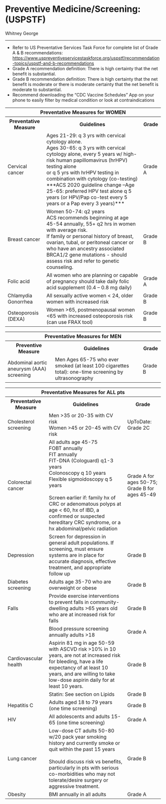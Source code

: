 # Preventive Medicine/Screening: (USPSTF) 

Whitney George

---

-	Refer to US Preventative Services Task Force for complete list of Grade A & B recommendations: https://www.uspreventiveservicestaskforce.org/uspstf/recommendation-topics/uspstf-and-b-recommendations
-	Grade A recommendation definition: There is high certainty that the net benefit is substantial.
-	Grade B recommendation definition: There is high certainty that the net benefit is moderate or there is moderate certainty that the net benefit is moderate to substantial.
-	Recommend downloading the “CDC Vaccine Schedules” App on your phone to easily filter by medical condition or look at contraindications

<table>
 <tr><th colspan='3'>Preventative Measures for WOMEN</th></tr>
 <tr>
    <th>Preventative Measure</th>
    <th>Guidelines</th>
    <th>Grade</th>
  </tr>
  <tr>
    <td>Cervical cancer</td>
    <td>Ages 21-29: q 3 yrs with cervical cytology alone.<br>Ages 30-65: q 3 yrs with cervical cytology alone, every 5 years w/ high-risk human papillomavirus (hrHPV) testing alone<br>or q 5 yrs with hrHPV testing in<br>combination with cytology (co-testing)<br>***ACS 2020 guideline change –Age 25-65:  preferred HPV test alone q 5 years (or HPV/Pap co-test every 5 years or a Pap every 3 years)***</td>
    <td>Grade A</td>
  </tr>
  <tr>
    <td>Breast cancer</td>
    <td>Women 50-74:  q2 years<br>ACS recommends beginning at age 45-54 annually, 55+ q2 hrs in women with average risk. <br>If family or personal history of breast, ovarian, tubal, or peritoneal cancer or who have an ancestry associated BRCA1/2 gene mutations - should assess risk and refer to genetic counseling.</td>
    <td>Grade B</td>
  </tr>
  <tr>
    <td>Folic acid</td>
    <td>All women who are planning or capable of pregnancy should take daily folic acid supplement (0.4 – 0.8 mg daily)</td>
    <td>Grade A</td>
  </tr>
  <tr>
    <td>Chlamydia Gonorrhea</td>
    <td>All sexually active women < 24, older women with increased risk</td>
    <td>Grade B</td>
  </tr>
  <tr>
    <td>Osteoporosis (DEXA)</td>
    <td>Women >65, postmenopausal women <65 with increased osteoporosis risk (can use FRAX tool)</td>
    <td>Grade B</td>
  </tr>
</table>

<table>
  <tr><th colspan='3'>Preventative Measures for MEN</th></tr><tr>
    <th>Preventive Measure</th>
    <th>Guidelines</th>
    <th>Grade</th>
  </tr>
  <tr>
    <td>Abdominal aortic aneurysm (AAA) screening</td>
    <td>Men Ages 65-75 who ever smoked (at least 100 cigarettes total): one-time screening by ultrasonography</td>
    <td>Grade B</td>
  </tr>
</table>

<table>
 <tr><th colspan='3'>Preventative Measures for ALL pts</th></tr> <tr>
    <th>Preventative Measure</th>
    <th>Guidelines</th>
    <th>Grade</th>
  </tr>
  <tr>
    <td>Cholesterol screening</td>
    <td>Men &gt;35 or 20-35 with CV risk<br>Women &gt;45 or 20-45 with CV risk</td>
    <td>UpToDate: Grade 2C</td>
  </tr>
  <tr>
    <td>Colorectal cancer</td>
    <td>All adults age 45-75<br>FOBT annually<br>FIT annually<br>FIT-DNA (Cologuard) q1-3 years<br>Colonoscopy q 10 years<br>Flexible sigmoidoscopy q 5 years<br><br>Screen earlier if: family hx of CRC or adenomatous polyps at age &lt; 60, hx of IBD, a confirmed or suspected hereditary CRC syndrome, or a hx abdominal/pelvic radiation</td>
    <td>Grade A for ages 50-75; Grade B for ages 45-49</td>
  </tr>
  <tr>
    <td>Depression</td>
    <td>Screen for depression in general adult populations. If screening, must ensure systems are in place for accurate diagnosis, effective treatment, and appropriate follow up</td>
    <td>Grade B</td>
  </tr>
  <tr>
    <td>Diabetes screening</td>
    <td>Adults age 35-70 who are overweight or obese</td>
    <td>Grade B</td>
  </tr>
  <tr>
    <td>Falls</td>
    <td>Provide exercise interventions to prevent falls in community-dwelling adults &gt;65 years old who are at increased risk for falls</td>
    <td>Grade B</td>
  </tr>
  <tr>
    <td rowspan='3'>Cardiovascular health</td>
    <td>Blood pressure screening annually adults &gt;18</td>
    <td>Grade A</td>
  </tr>
  <tr>
    <td>Aspirin 81 mg in age 50-59 with ASCVD risk &gt;10% in 10 years, are not at increased risk for bleeding, have a life expectancy of at least 10 years, and are willing to take low-dose aspirin daily for at least 10 years.</td>
    <td>Grade B</td>
  </tr>
  <tr>
    <td>Statin: See section on Lipids</td>
    <td>Grade B</td>
  </tr>
  <tr>
    <td>Hepatitis C</td>
    <td>Adults aged 18 to 79 years (one time screening)</td>
    <td>Grade B</td>
  </tr>
  <tr>
    <td>HIV</td>
    <td>All adolescents and adults 15-65 (one time screening)</td>
    <td>Grade A</td>
  </tr>
  <tr>
    <td>Lung cancer</td>
    <td>Low-dose CT adults 50-80 w/20 pack year smoking history and currently smoke or quit within the past 15 years<br><br>Should discuss risk vs benefits, particularly in pts with serious co-morbidities who may not tolerate/desire surgery or aggressive treatment.</td>
    <td>Grade B</td>
  </tr>
  <tr>
    <td>Obesity</td>
    <td>BMI annually in all adults</td>
    <td>Grade A</td>
  </tr>
</table>

